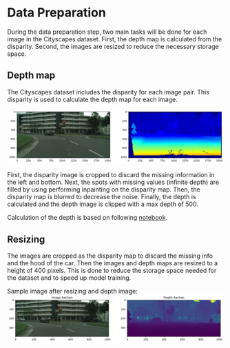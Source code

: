 # Data Preparation
During the data preparation step, two main tasks will be done for each image in the Cityscapes dataset. First, the depth map is calculated from the disparity. Second, the images are resized to reduce the necessary storage space.

## Depth map
The Cityscapes dataset includes the disparity for each image pair. This disparity is used to calculate the depth map for each image.

![Sample disparity aachen](../sample_images/aachen_000000_000019_disparity_map.png)

First, the disparity image is cropped to discard the missing information in the left and bottom.
Next, the spots with missing values (infinite depth) are filled by using performing inpainting on the disparity map. Then, the disparity map is blurred to decrease the noise.
Finally, the depth is calculated and the depth image is clipped with a max depth of 500.

Calculation of the depth is based on following [notebook](https://github.com/itberrios/CV_projects/blob/main/multitask_depth_seg/data_exploration/cityscapes_dataset_depth_intuition.ipynb).

## Resizing

The images are cropped as the disparity map to discard the missing info and the hood of the car. Then the images and depth maps are resized to a height of 400 pixels. This is done to reduce the storage space needed for the dataset and to speed up model training.

Sample image after resizing and depth image: \
![Sample aachen](../sample_images/resized_sample_image_and_depth.png)
